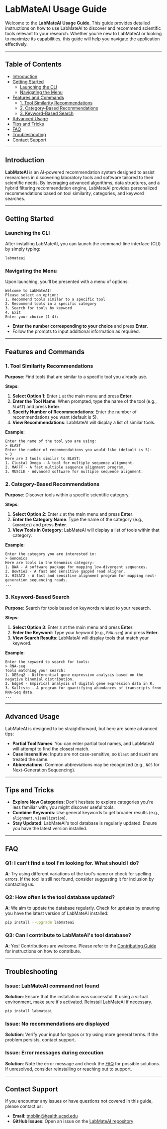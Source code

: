 
# LabMateAI Usage Guide

Welcome to the **LabMateAI Usage Guide**. This guide provides detailed instructions on how to use LabMateAI to discover and recommend scientific tools relevant to your research. Whether you're new to LabMateAI or looking to maximize its capabilities, this guide will help you navigate the application effectively.

---

## Table of Contents

- [Introduction](#introduction)
- [Getting Started](#getting-started)
  - [Launching the CLI](#launching-the-cli)
  - [Navigating the Menu](#navigating-the-menu)
- [Features and Commands](#features-and-commands)
  - [1. Tool Similarity Recommendations](#1-tool-similarity-recommendations)
  - [2. Category-Based Recommendations](#2-category-based-recommendations)
  - [3. Keyword-Based Search](#3-keyword-based-search)
- [Advanced Usage](#advanced-usage)
- [Tips and Tricks](#tips-and-tricks)
- [FAQ](#faq)
- [Troubleshooting](#troubleshooting)
- [Contact Support](#contact-support)

---

## Introduction

**LabMateAI** is an AI-powered recommendation system designed to assist researchers in discovering laboratory tools and software tailored to their scientific needs. By leveraging advanced algorithms, data structures, and a hybrid filtering recommendation engine, LabMateAI provides personalized recommendations based on tool similarity, categories, and keyword searches.

---

## Getting Started

### Launching the CLI

After installing LabMateAI, you can launch the command-line interface (CLI) by simply typing:

```bash
labmateai
```

### Navigating the Menu

Upon launching, you'll be presented with a menu of options:

```
Welcome to LabMateAI!
Please select an option:
1. Recommend tools similar to a specific tool
2. Recommend tools in a specific category
3. Search for tools by keyword
4. Exit
Enter your choice (1-4):
```

- **Enter the number corresponding to your choice** and press **Enter**.
- Follow the prompts to input additional information as required.

---

## Features and Commands

### 1. Tool Similarity Recommendations

**Purpose**: Find tools that are similar to a specific tool you already use.

**Steps**:

1. **Select Option 1**: Enter `1` at the main menu and press **Enter**.
2. **Enter the Tool Name**: When prompted, type the name of the tool (e.g., `BLAST`) and press **Enter**.
3. **Specify Number of Recommendations**: Enter the number of recommendations you want (default is 5).
4. **View Recommendations**: LabMateAI will display a list of similar tools.

**Example**:

```
Enter the name of the tool you are using:
> BLAST
Enter the number of recommendations you would like (default is 5):
> 3
Here are 3 tools similar to BLAST:
1. Clustal Omega - A tool for multiple sequence alignment.
2. MAFFT - A fast multiple sequence alignment program.
3. MUSCLE - Advanced software for multiple sequence alignment.
```

### 2. Category-Based Recommendations

**Purpose**: Discover tools within a specific scientific category.

**Steps**:

1. **Select Option 2**: Enter `2` at the main menu and press **Enter**.
2. **Enter the Category Name**: Type the name of the category (e.g., `Genomics`) and press **Enter**.
3. **View Tools in Category**: LabMateAI will display a list of tools within that category.

**Example**:

```
Enter the category you are interested in:
> Genomics
Here are tools in the Genomics category:
1. BWA - A software package for mapping low-divergent sequences.
2. Bowtie2 - A fast and sensitive gapped read aligner.
3. HISAT2 - A fast and sensitive alignment program for mapping next-generation sequencing reads.
...
```

### 3. Keyword-Based Search

**Purpose**: Search for tools based on keywords related to your research.

**Steps**:

1. **Select Option 3**: Enter `3` at the main menu and press **Enter**.
2. **Enter the Keyword**: Type your keyword (e.g., `RNA-seq`) and press **Enter**.
3. **View Search Results**: LabMateAI will display tools that match your keyword.

**Example**:

```
Enter the keyword to search for tools:
> RNA-seq
Tools matching your search:
1. DESeq2 - Differential gene expression analysis based on the negative binomial distribution.
2. EdgeR - Empirical analysis of digital gene expression data in R.
3. Kallisto - A program for quantifying abundances of transcripts from RNA-Seq data.
...
```

---

## Advanced Usage

LabMateAI is designed to be straightforward, but here are some advanced tips:

- **Partial Tool Names**: You can enter partial tool names, and LabMateAI will attempt to find the closest match.
- **Case Insensitive**: Inputs are not case-sensitive, so `blast` and `BLAST` are treated the same.
- **Abbreviations**: Common abbreviations may be recognized (e.g., `NGS` for Next-Generation Sequencing).

---

## Tips and Tricks

- **Explore New Categories**: Don't hesitate to explore categories you're less familiar with; you might discover useful tools.
- **Combine Keywords**: Use general keywords to get broader results (e.g., `alignment`, `visualization`).
- **Stay Updated**: LabMateAI's tool database is regularly updated. Ensure you have the latest version installed.

---

## FAQ

### Q1: **I can't find a tool I'm looking for. What should I do?**

**A**: Try using different variations of the tool's name or check for spelling errors. If the tool is still not found, consider suggesting it for inclusion by contacting us.

### Q2: **How often is the tool database updated?**

**A**: We aim to update the database regularly. Check for updates by ensuring you have the latest version of LabMateAI installed:

```bash
pip install --upgrade labmateai
```

### Q3: **Can I contribute to LabMateAI's tool database?**

**A**: Yes! Contributions are welcome. Please refer to the [Contributing Guide](CONTRIBUTING.md) for instructions on how to contribute.

---

## Troubleshooting

### Issue: **LabMateAI command not found**

**Solution**: Ensure that the installation was successful. If using a virtual environment, make sure it's activated. Reinstall LabMateAI if necessary.

```bash
pip install labmateai
```

### Issue: **No recommendations are displayed**

**Solution**: Verify your input for typos or try using more general terms. If the problem persists, contact support.

### Issue: **Error messages during execution**

**Solution**: Note the error message and check the [FAQ](#faq) for possible solutions. If unresolved, consider reinstalling or reaching out to support.

---

## Contact Support

If you encounter any issues or have questions not covered in this guide, please contact us:

- **Email**: [tnoblin@health.ucsd.edu](mailto:tnoblin@health.ucsd.edu)
- **GitHub Issues**: Open an issue on the [LabMateAI repository](https://github.com/RLTree/LabMateAI/issues)
